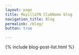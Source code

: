 ```yaml
---
layout: page
title: MozillaTN ClubName blog
navigation_title: Blog
permalink: /blog/
button: true

---
```


{% include blog-post-list.html %}
